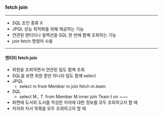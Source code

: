 ### fetch join

---

- SQL 조인 종류 X
- JPQL 성능 최적화를 위해 제공하는 기능
- 연관된 엔티티나 컬렉션을 SQL 한 번에 함꼐 조회하는 기능
- join fetch 명령어 사용

---


#### 엔티티 fetch join
- 회원을 조회하면서 연관된 팀도 함꼐 조회
- SQL을 보면 회원 뿐만 아니라 팀도 함께 select
- JPQL
  - select m from Member m join fetch m.team
- SQL
  - select M.*, T.* from Member M inner join Team t on ~~~
- 화면에 도서와 도서를 작성한 저자에 대한 정보를 모두 조회하고자 할 때
- 저자와 저서 목록을 모두 조회하고자 할 때